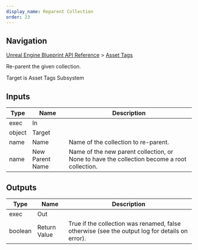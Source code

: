 ```yaml
---
display_name: Reparent Collection
order: 23
---
```

## Navigation

[Unreal Engine Blueprint API Reference](https://dev.epicgames.com/documentation/en-us/unreal-engine/BlueprintAPI) > [Asset Tags](https://dev.epicgames.com/documentation/en-us/unreal-engine/BlueprintAPI/AssetTags)

Re-parent the given collection.

Target is Asset Tags Subsystem

## Inputs

| Type | Name | Description |
| --- | --- | --- |
| exec | In |  |
| object | Target |  |
| name | Name | Name of the collection to re-parent. |
| name | New Parent Name | Name of the new parent collection, or None to have the collection become a root collection. |

## Outputs

| Type | Name | Description |
| --- | --- | --- |
| exec | Out |  |
| boolean | Return Value | True if the collection was renamed, false otherwise (see the output log for details on error). |
